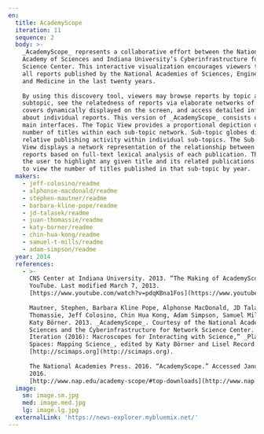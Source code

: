 ```yaml
---
en:
  title: AcademyScope
  iteration: 11
  sequence: 2
  body: >-
    _AcademyScope_ represents a collaborative effort between the National
    Academy of Sciences and Indiana University’s Cyberinfrastructure for Network
    Science Center. This interactive visualization encourages viewers to explore
    all reports published by the National Academies of Sciences, Engineering,
    and Medicine in the last twenty years.  
      
    By using this discovery tool, viewers may browse reports by topic and
    subtopic, see the relatedness of reports via elaborate networks of book
    covers dynamically displayed on the screen, and access detailed information
    about individual reports. This version of _AcademyScope_ consists of two
    main interfaces. The Topic View provides a proportional depiction of the
    number of titles within each sub-topic network. Sub-topic globes display
    relative publishing activity within individual sub-topics. The Sub-Topic
    View displays a network representation of the relationship between Academies
    reports based on full-text lexical analysis of each publication. This allows
    the user to highlight any given title and its related publications and also
    to view the number of titles published in that sub-topic by year.
  makers:
    - jeff-colosino/readme
    - alphonse-macdonald/readme
    - stephen-mautner/readme
    - barbara-kline-pope/readme
    - jd-talasek/readme
    - juan-thomassie/readme
    - katy-borner/readme
    - chin-hua-kong/readme
    - samuel-t-mills/readme
    - adam-simpson/readme
  year: 2014
  references:
    - >-
      CNS Center at Indiana University. 2013. “The Making of AcademyScope.”
      YouTube. Last modified March 7, 2013.
      [https://www.youtube.com/watch?v=pdqKBna1Fos](https://www.youtube.com/watch?v=pdqKBna1Fos).  
        
      Mautner, Stephen, Barbara Kline Pope, Alphonse MacDonald, JD Talasek, Juan
      Thomassie, Jeff Colosino, Chin Hua Kong, Adam Simpson, Samuel Mills, and
      Katy Börner. 2013. _AcademyScope_. Courtesy of the National Academy of
      Sciences and the Cyberinfrastructure for Network Science Center. In “11th
      Iteration (2016): Macroscopes for Interacting with Science,” _Places &
      Spaces: Mapping Science_, edited by Katy Börner and Lisel Record.
      [http://scimaps.org](http://scimaps.org).  
        
      The National Academies Press. 2016. “AcademyScope.” Accessed January 10,
      2016.
      [http://www.nap.edu/academy-scope/#top-downloads](http://www.nap.edu/academy-scope/#top-downloads).
  image:
    sm: image.sm.jpg
    med: image.med.jpg
    lg: image.lg.jpg
  externalLink: 'https://news-explorer.mybluemix.net/'
---
```

